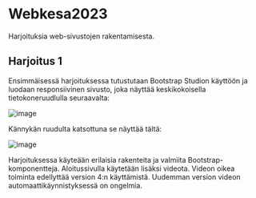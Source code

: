 # Webkesa2023
Harjoituksia web-sivustojen rakentamisesta.

## Harjoitus 1

Ensimmäisessä harjoituksessa tutustutaan Bootstrap Studion käyttöön ja luodaan responsiivinen sivusto, joka näyttää keskikokoisella tietokoneruudlulla seuraavalta:

![image](https://github.com/TiViOpetus/Webkesa2023/assets/24242044/1d43a2e7-f70b-445a-9717-5f3e40d9030c)

Kännykän ruudulta katsottuna se näyttää tältä:

![image](https://github.com/TiViOpetus/Webkesa2023/assets/24242044/183823bf-33cb-46eb-9bbb-21157ace7bd8)

Harjoituksessa käyteään erilaisia rakenteita ja valmiita Bootstrap-komponentteja. Aloitussivulla käytetään lisäksi videota. Videon oikea toiminta edellyttää version 4:n käyttämistä. Uudemman version videon automaattikäynnistyksessä on ongelmia.
